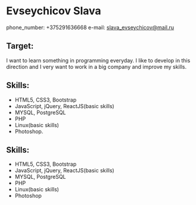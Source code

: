 # Evseychicov Slava
phone_number: +375291636668
e-mail: slava_evseychicov@mail.ru
## Target:
I want to learn something in programming everyday. I like to develop in this direction and I very want to work in a big company and improve my skills.
## Skills:
* HTML5, CSS3, Bootstrap
* JavaScript, jQuery, ReactJS(basic skills)
* MYSQL, PostgreSQL
* PHP
* Linux(basic skills)
* Photoshop.
## Skills:
* HTML5, CSS3, Bootstrap
* JavaScript, jQuery, ReactJS(basic skills)
* MYSQL, PostgreSQL
* PHP
* Linux(basic skills)
* Photoshop
